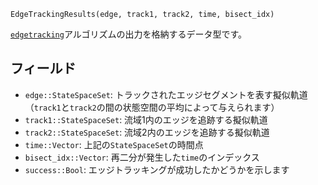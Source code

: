 ```
EdgeTrackingResults(edge, track1, track2, time, bisect_idx)
```

[`edgetracking`](@ref)アルゴリズムの出力を格納するデータ型です。

## フィールド

  * `edge::StateSpaceSet`: トラックされたエッジセグメントを表す擬似軌道（`track1`と`track2`の間の状態空間の平均によって与えられます）
  * `track1::StateSpaceSet`: 流域1内のエッジを追跡する擬似軌道
  * `track2::StateSpaceSet`: 流域2内のエッジを追跡する擬似軌道
  * `time::Vector`: 上記の`StateSpaceSet`の時間点
  * `bisect_idx::Vector`: 再二分が発生した`time`のインデックス
  * `success::Bool`: エッジトラッキングが成功したかどうかを示します

